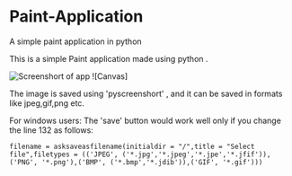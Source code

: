 # Paint-Application
A simple paint application in python

This is a simple Paint application made using python .

![Screenshort of app](https://github.com/Kannampuzha/Paint-Application/blob/master/Screenshot.png)
![Canvas]



The image is saved using 'pyscreenshort' , and it can be saved in
formats like jpeg,gif,png etc.

For windows users:
The 'save' button would work well only if 
you change the line 132 as follows:

`filename = asksaveasfilename(initialdir = "/",title = "Select file",filetypes = (('JPEG', ('*.jpg','*.jpeg','*.jpe','*.jfif')),('PNG', '*.png'),('BMP', ('*.bmp','*.jdib')),('GIF', '*.gif')))`

